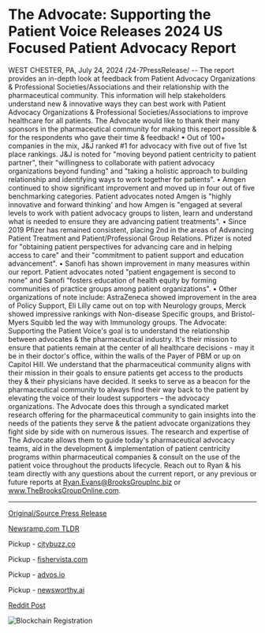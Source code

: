 # The Advocate: Supporting the Patient Voice Releases 2024 US Focused Patient Advocacy Report

WEST CHESTER, PA, July 24, 2024 /24-7PressRelease/ -- The report provides an in-depth look at feedback from Patient Advocacy Organizations & Professional Societies/Associations and their relationship with the pharmaceutical community. This information will help stakeholders understand new & innovative ways they can best work with Patient Advocacy Organizations & Professional Societies/Associations to improve healthcare for all patients. The Advocate would like to thank their many sponsors in the pharmaceutical community for making this report possible & for the respondents who gave their time & feedback!  • Out of 100+ companies in the mix, J&J ranked #1 for advocacy with five out of five 1st place rankings. J&J is noted for "moving beyond patient centricity to patient partner", their "willingness to collaborate with patient advocacy organizations beyond funding" and "taking a holistic approach to building relationship and identifying ways to work together for patients".  • Amgen continued to show significant improvement and moved up in four out of five benchmarking categories. Patient advocates noted Amgen is "highly innovative and forward thinking' and how Amgen is "engaged at several levels to work with patient advocacy groups to listen, learn and understand what is needed to ensure they are advancing patient treatments".  • Since 2019 Pfizer has remained consistent, placing 2nd in the areas of Advancing Patient Treatment and Patient/Professional Group Relations. Pfizer is noted for "obtaining patient perspectives for advancing care and in helping access to care" and their "commitment to patient support and education advancement".  • Sanofi has shown improvement in many measures within our report. Patient advocates noted "patient engagement is second to none" and Sanofi "fosters education of health equity by forming communities of practice groups among patient organizations".  • Other organizations of note include: AstraZeneca showed improvement in the area of Policy Support, Eli Lilly came out on top with Neurology groups, Merck showed impressive rankings with Non-disease Specific groups, and Bristol-Myers Squibb led the way with Immunology groups.   The Advocate: Supporting the Patient Voice's goal is to understand the relationship between advocates & the pharmaceutical industry. It's their mission to ensure that patients remain at the center of all healthcare decisions - may it be in their doctor's office, within the walls of the Payer of PBM or up on Capitol Hill. We understand that the pharmaceutical community aligns with their mission in their goals to ensure patients get access to the products they & their physicians have decided. It seeks to serve as a beacon for the pharmaceutical community to always find their way back to the patient by elevating the voice of their loudest supporters – the advocacy organizations. The Advocate does this through a syndicated market research offering for the pharmaceutical community to gain insights into the needs of the patients they serve & the patient advocate organizations they fight side by side with on numerous issues.   The research and expertise of The Advocate allows them to guide today's pharmaceutical advocacy teams, aid in the development & implementation of patient centricity programs within pharmaceutical companies & consult on the use of the patient voice throughout the products lifecycle. Reach out to Ryan & his team directly with any questions about the current report, or any previous or future reports at Ryan.Evans@BrooksGroupInc.biz or www.TheBrooksGroupOnline.com. 

---

[Original/Source Press Release](https://www.24-7pressrelease.com/press-release/512784/the-advocate-supporting-the-patient-voice-releases-2024-us-focused-patient-advocacy-report)
                    

[Newsramp.com TLDR](https://newsramp.com/curated-news/pharmaceutical-industry-s-relationship-with-patient-advocacy-organizations/6e02cb558f0e704477ae8ded5175d8c0) 


Pickup - [citybuzz.co](https://citybuzz.co/2024/07/24/2024-us-patient-advocacy-report-reveals-top-pharmaceutical-companies-in-patient-support)

Pickup - [fishervista.com](https://fishervista.com/en/the-advocate-releases-2024-patient-advocacy-report-highlighting-pharmaceutical-industry-collaborations/20245206)

Pickup - [advos.io](https://advos.io/en/the-advocate-releases-2024-us-focused-patient-advocacy-report-highlighting-pharmaceutical-engagement/20245206)

Pickup - [newsworthy.ai](https://newsworthy.ai/curated/2024-patient-advocacy-report-reveals-top-pharmaceutical-companies-in-patient-support)
 



[Reddit Post](https://www.reddit.com/r/Leadership_Management/comments/1eav6mq/pharmaceutical_industrys_relationship_with/) 



![Blockchain Registration](https://cdn.newsramp.app/24-7PressRelease/qrcode/247/24/swimHI4F.webp)